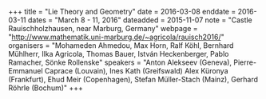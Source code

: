 +++
title = "Lie Theory and Geometry"
date = 2016-03-08
enddate = 2016-03-11
dates = "March 8 - 11, 2016"
dateadded = 2015-11-07
note = "Castle Rauischholzhausen, near Marburg, Germany"
webpage = "http://www.mathematik.uni-marburg.de/~agricola/rauisch2016/"
organisers = "Mohameden Ahmedou, Max Horn, Ralf Köhl, Bernhard Mühlherr, Ilka Agricola, Thomas Bauer, István Heckenberger, Pablo Ramacher, Sönke Rollenske"
speakers = "Anton Alekseev (Geneva), Pierre-Emmanuel Caprace (Louvain), Ines Kath (Greifswald)
Alex Küronya (Frankfurt), Ehud Meir (Copenhagen), Stefan Müller-Stach (Mainz), Gerhard Röhrle (Bochum)"
+++
